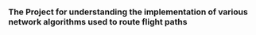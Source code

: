 ### The Project for understanding the implementation of various network algorithms used to route flight paths
